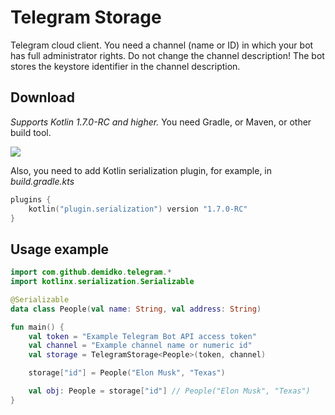 # Telegram Storage

Telegram cloud client. You need a channel (name or ID) in which your bot has full administrator
rights. Do not change the channel description! The bot stores the keystore identifier in the channel
description.

## Download

_Supports Kotlin 1.7.0-RC and higher._ You need Gradle, or Maven, or other build tool. 

[![](https://jitpack.io/v/demidko/telegram-storage.svg)](https://jitpack.io/#demidko/telegram-storage)

Also, you need to add Kotlin serialization plugin, for example, in _build.gradle.kts_
```kotlin
plugins {
    kotlin("plugin.serialization") version "1.7.0-RC"
}
```

## Usage example

```kotlin
import com.github.demidko.telegram.*
import kotlinx.serialization.Serializable

@Serializable
data class People(val name: String, val address: String)

fun main() {
    val token = "Example Telegram Bot API access token"
    val channel = "Example channel name or numeric id"
    val storage = TelegramStorage<People>(token, channel)

    storage["id"] = People("Elon Musk", "Texas")

    val obj: People = storage["id"] // People("Elon Musk", "Texas")
}
```
